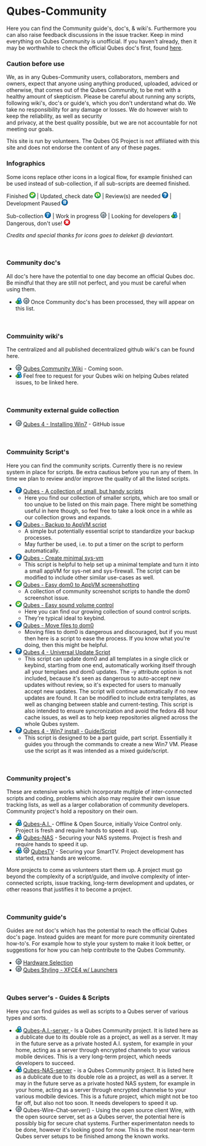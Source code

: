 # Qubes-Community #
Here you can find the Community guide's, doc's, & wiki's. Furthermore you can also raise feedback discussions in the issue tracker. Keep in mind everything on Qubes Community is unofficial. If you haven't already, then it may be worthwhile to check the official Qubes doc's first, found [here](https://www.qubes-os.org/doc/).


### Caution before use ###
We, as in any Qubes-Community users, collaborators, members and owners, expect that anyone using anything produced, uploaded, adviced or otherwise, that comes out of the Qubes Community, to be met with a healthy amount of skepticism. Please be careful about running any scripts, following wiki's, doc's or guide's, which you don't understand what do. We take no responsibility for any damage or losses. We do however wish to keep the reliability, as well as security  
and privacy, at the best quality possible, but we are not accountable for not meeting our goals.

This site is run by volunteers. The Qubes OS Project is not affiliated with this site and does not endorse the content of any of these pages.

### Infographics ###
Some icons replace other icons in a logical flow, for example finished can be used instead of sub-collection, if all sub-scripts are deemed finished. 

Finished <img src="/github-resources/review-icons/Button Check-01.png" width="16"> | Updated, check date <img src="/github-resources/review-icons/Button Refresh-01.png" width="16"> | Review(s) are needed <img src="/github-resources/review-icons/Button Help-01.png" width="16"> | Development Paused <img src="/github-resources/review-icons/Button Pause-01.png" width="16">
 	
Sub-collection <img src="/github-resources/review-icons/Button Info-01.png" width="16"> | Work in progress <img src="/github-resources/review-icons/Gear-01.png" width="16"> | Looking for developers <img src="/github-resources/review-icons/User New-01.png" width="16"> | Dangerous, don't use! <img src="/github-resources/review-icons/Button Close-01.png" width="16">

_Credits and special thanks for icons goes to deleket @ deviantart._

<br />


### Community doc's ###
All doc's here have the potential to one day become an official Qubes doc. Be mindful that they are still not perfect, and you must be careful when using them.
- <img src="/github-resources/review-icons/User New-01.png" width="16"> <img src="/github-resources/review-icons/Gear-01.png" width="16"> Once Community doc's has been processed, they will appear on this list.

<br />


### Commuinity wiki's ###
The centralized and all published decentralized github wiki's can be found here. 
- <img src="/github-resources/review-icons/Gear-01.png" width="16"> [Qubes Community Wiki]() - Coming soon.
- <img src="/github-resources/review-icons/User New-01.png" width="16"> Feel free to request for your Qubes wiki on helping Qubes related issues, to be linked here.

<br />

### Community external guide collection ###
- <img src="/github-resources/review-icons/Gear-01.png" width="16"> [Qubes 4 - Installing Win7](https://github.com/QubesOS/qubes-issues/issues/3585) - GitHub issue

<br />



### Commuinity Script's ###
Here you can find the community scripts. Currently there is no review system in place for scripts. Be extra cautious before you run any of them. In time we plan to review and/or improve the quality of all the listed scripts.

- <img src="/github-resources/review-icons/Button Info-01.png" width="16"> [Qubes - A collection of small, but handy scripts](/scripts/qubes-a-small-but-handy-script-collection) 
  - Here you find our collection of smaller scripts, which are too small or too unqiue to be listed on this main page. There might be something useful in here though, so feel free to take a look once in a while as our collection grows and expands.
- <img src="/github-resources/review-icons/Button Help-01.png" width="16"> [Qubes - Backup to AppVM script](/master/scripts/qvm-backup-to-appvm)
  - A simple but potentially essential script to standardize your backup processes.
  - May further be used, i.e. to put a timer on the script to perform automatically.
- <img src="/github-resources/review-icons/Button Help-01.png" width="16"> [Qubes - Create minimal sys-vm](/scripts/qubes-create-minimal-sys-vms)
  - This script is helpful to help set up a minimal template and turn it into a small appVM for sys-net and sys-firewall. The script can be modified to include other similar use-cases as well.
- <img src="/github-resources/review-icons/Button Check-01.png" width="16"> [Qubes - Easy dom0 to AppVM screenshotting](/scripts/qubes-screenshot-scripts)
  - A collection of community screenshot scripts to handle the dom0 screenshot issue.
- <img src="/github-resources/review-icons/Button Check-01.png" width="16"> [Qubes - Easy sound volume control](/scripts/qubes-sound-control-scripts) 
  - Here you can find our growing collection of sound control scripts. 
  - They're typical ideal to keybind.
- <img src="/github-resources/review-icons/Button Help-01.png" width="16"> [Qubes - Move files to dom0](/scripts/qvm-copy-to-dom0)
  - Moving files to dom0 is dangerous and discouraged, but if you must then here is a script to ease the process. If you know what you're doing, then this might be helpful.
- <img src="/github-resources/review-icons/Button Help-01.png" width="16"> [Qubes 4 - Universal Update Script](/scripts/qubes-auto-update-script-alpha.sh)
  - This script can update dom0 and all templates in a single click or keybind, starting from one end, automatically working itself through all your templaes and dom0 updates. The -y attribute option is not included, because it's seen as dangerous to auto-accept new updates without review, so it's expected for users to manually accept new updates. The script will continue automatically if no new updates are found. It can be modified to include extra templates, as well as changing between stable and current-testing. This script is also intended to ensure syncronization and avoid the fedora 48 hour cache issues, as well as to help keep repositories aligned across the whole Qubes system.
- <img src="/github-resources/review-icons/Button Help-01.png" width="16"> [Qubes 4 - Win7 install - Guide/Script](/scripts/howto-build-win7-appvm)
  - This script is designed to be a part guide, part script. Essentially it guides you through the commands to create a new Win7 VM. Please use the script as it was intended as a mixed guide/script.



<br />

### Community project's ###
These are extensive works which incorporate multiple of inter-connected scripts and coding, problems which also may require their own issue tracking lists, as well as a larger collaboration of community developers. Community project's hold a repository on their own.
- <img src="/github-resources/review-icons/User New-01.png" width="16"> [Qubes-A.I. ](https://github.com/Qubes-Community/Qubes-A.I.) - Offline & Open Source, initially Voice Control only. Project is fresh and require hands to speed it up.
- <img src="/github-resources/review-icons/User New-01.png" width="16"> [Qubes-NAS](https://github.com/Qubes-Community/Qubes-NAS) - Securing your NAS systems. Project is fresh and require hands to speed it up.
- <img src="/github-resources/review-icons/User New-01.png" width="16"> <img src="/github-resources/review-icons/Gear-01.png" width="16"> [QubesTV](https://github.com/Qubes-Community/QubesTV) - Securing your SmartTV. Project development has started, extra hands are welcome.

More projects to come as volunteers start them up. A project must go beyond the complexity of a script/guide, and involve complexity of inter-connected scripts, issue tracking, long-term development and updates, or other reasons that justifies it to become a project.

<br />

### Community guide's ###
Guides are not doc's which has the potential to reach the official Qubes doc's page. Instead guides are meant for more pure community oirentated how-to's. For example how to style your system to make it look better, or suggestions for how you can help contribute to the Qubes Community. 

 - <img src="/github-resources/review-icons/Gear-01.png" width="16"> [Hardware Selection](/guides/hardware-tree.md)
 - <img src="/github-resources/review-icons/Gear-01.png" width="16"> [Qubes Styling - XFCE4 w/ Launchers]()

<br />


### Qubes server's - Guides & Scripts ###
Here you can find guides as well as scripts to a Qubes server of various types and sorts.
- <img src="/github-resources/review-icons/User New-01.png" width="16"> [Qubes-A.I.-server ](https://github.com/Qubes-Community/Qubes-A.I.) - Is a Qubes Community project. It is listed here as a dublicate due to its double role as a project, as well as a server. It may in the future serve as a private hosted A.I. system, for example in your home, acting as a server through encrypted channels to your various mobile devices. This is a very long-term project, which needs developers to succeed.
- <img src="/github-resources/review-icons/User New-01.png" width="16"> [Qubes-NAS-server](https://github.com/Qubes-Community/Qubes-NAS) - is a Qubes Community project. It is listed here as a dublicate due to its double role as a project, as well as a server. It may in the future serve as a private hosted NAS system, for example in your home, acting as a server through encrypted channelse to your various modbile devices. This is a future project, which might not be too far off, but also not too soon. It needs developers to speed it up.
- <img src="/github-resources/review-icons/Gear-01.png" width="16"> Qubes-Wire-Chat-server() - Using the open source client Wire, with the open source server, set as a Qubes server, the potential here is possibly big for secure chat systems. Further experimentaton needs to be done, however it's looking good for now. This is the most near-term Qubes server setups to be finished among the known works.



